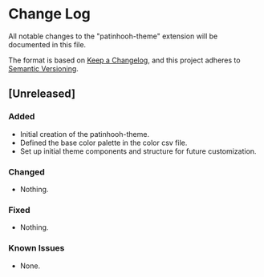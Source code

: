 # Change Log

All notable changes to the "patinhooh-theme" extension will be documented in this file.

The format is based on [Keep a Changelog](http://keepachangelog.com/), and this project adheres to [Semantic Versioning](http://semver.org/).

## [Unreleased]
### Added
- Initial creation of the patinhooh-theme.
- Defined the base color palette in the color csv file.
- Set up initial theme components and structure for future customization.

### Changed
- Nothing.

### Fixed
- Nothing.

### Known Issues
- None.